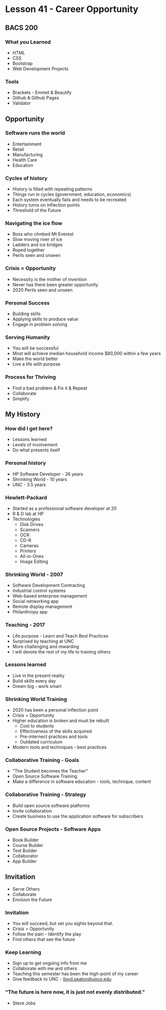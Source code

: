 # Lesson 41 - Career Opportunity

## BACS 200

### What you Learned
* HTML
* CSS
* Bootstrap
* Web Development Projects


### Tools
* Brackets - Emmet & Beautify
* Github & Github Pages
* Validator



## Opportunity

### Software runs the world
* Entertainment 
* Retail
* Manufacturing
* Health Care
* Education


### Cycles of history
* History is filled with repeating patterns
* Things run in cycles (government, education, economics)
* Each system eventually fails and needs to be recreated
* History turns on inflection points
* Threshold of the Future


### Navigating the ice flow
* Boss who climbed Mt Everest
* Slow moving river of ice
* Ladders and ice bridges
* Roped together
* Perils seen and unseen


### Crisis = Opportunity 
* Necessity is the mother of invention
* Never has there been greater opportunity
* 2020 Perils seen and unseen


### Personal Success
* Building skills
* Applying skills to produce value
* Engage in problem solving


### Serving Humanity
* You will be successful 
* Most will achieve median household income $80,000 within a few years
* Make the world better
* Live a life with purpose


### Process for Thriving
* Find a bad problem & Fix it & Repeat
* Collaborate
* Simplify



## My History

### How did I get here?
* Lessons learned
* Levels of involvement
* Do what presents itself


### Personal history
* HP Software Developer - 26 years
* Shrinking World - 10 years
* UNC - 3.5 years


### Hewlett-Packard
* Started as a professional software developer at 20
* R & D lab at HP
* Technologies
    * Disk Drives
    * Scanners
    * OCR
    * CD-R
    * Cameras
    * Printers
    * All-in-Ones
    * Image Editing
    
    
### Shrinking World - 2007
* Software Development Contracting
* Industrial control systems
* Web-based enterprise management
* Social networking app
* Remote display management
* Philanthropy app


### Teaching - 2017
* Life purpose - Learn and Teach Best Practices
* Surprised by teaching at UNC
* More challenging and rewarding
* I will devote the rest of my life to training others


### Lessons learned
* Live in the present reality
* Build skills every day
* Dream big - work smart


### Shrinking World Training
* 2020 has been a personal inflection point
* Crisis = Opportunity
* Higher education is broken and must be rebuilt
    * Cost to students
    * Effectiveness of the skills acquired
    * Pre-internect practices and tools
    * Outdated curriculum
* Modern tools and techniques - best practices


### Collaborative Training - Goals
* "The Student becomes the Teacher"
* Open Source Software Training
* Make a difference in software education - tools, technique, content


### Collaborative Training -  Strategy
* Build open source software platforms
* Invite collaboration
* Create business to use the application software for subscribers


### Open Source Projects -  Software Apps
* Book Builder
* Course Builder
* Test Builder
* Collaborator
* App Builder


## Invitation
* Serve Others
* Collaborate
* Envision the Future


### Invitation
* You will succeed, but set you sights beyond that.
* Crisis = Opportunity 
* Follow the pain - Identify the play
* Find others that see the future


### Keep Learning
* Sign up to get ongoing info from me
* Collaborate with me and others
* Teaching this semester has been the high-point of my career
* Give feedback to UNC - lloyd.seaton@unco.edu


### “The future is here now, it is just not evenly distributed.” 
- Steve Jobs